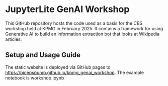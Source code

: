 # JupyterLite GenAI Workshop

This GitHub repository hosts the code used as a basis for the CBS workshop held at KPMG in February 2025. It contains a framework for using Generative AI to build an information extraction bot that looks at Wikipedia articles.

## Setup and Usage Guide

The static website is deployed via GitHub pages to https://bicepspump.github.io/kpmg_genai_workshop.
The example notebook is workshop.ipynb